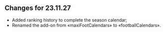 ## Changes for 23.11.27

* Added ranking history to complete the season calendar;
* Renamed the add-on from «maxiFootCalendars» to «footballCalendars».
